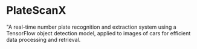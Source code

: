 # PlateScanX
"A real-time number plate recognition and extraction system using a TensorFlow object detection model, applied to images of cars for efficient data processing and retrieval.
